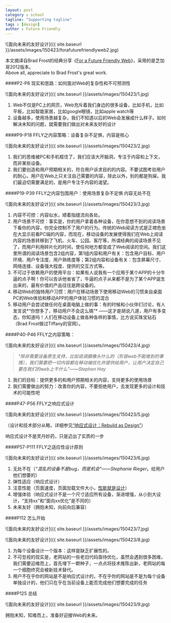```yaml
---
layout: post
category : school
tagline: "Supporting tagline"
tags : [design]
author : Future Friendly
---
```





![面向未来的友好设计]({{ site.baseurl }}/assets/images/150423/forafuturefriendlyweb2.jpg)

本文摘译自Brad Frost的经典分享《[For a Future Friendly Web](https://www.slideshare.net/bradfrostweb/for-a-futurefriendly-web-webvisions-chicago-2012?from_m_app=ios)》，采用的是芝加哥2012版本。  
Above all, appreciate to Brad Frost's great work.

####P2-P8 现实和思路：如何面对Web的复杂性和不可预测性

![面向未来的友好设计]({{ site.baseurl }}/assets/images/150423/1.jpg)

1. Web不仅是PC上的网页，Web充斥着我们身边的很多设备，比如手机，比如平板，比如智能家居，比如google眼镜，比如apple watch等  
2. 设备越多，使用场景越复杂，我们不知道以后的Web会发展成什么样子。如何解决未知的问题，就需要我们做出对未来友好的设计

####P9-P18 FFLY之内容策略：设备复杂不足惧，内容是核心

![面向未来的友好设计]({{ site.baseurl }}/assets/images/150423/2.jpg)

1. 我们的思维被PC和手机框住了，我们应该大开脑洞，专注于内容和上下文，而非某些设备。  
2. 我们要创造和用户预期相关的，符合用户诉求目的的内容。不要试图考验用户的耐心，用户在Web上只关注自己需要的内容，除此以外，别的都是狗屎。我们最迫切需要满足的，是用户专注于内容的渴望。

####P19-P39 FFLY之内容包围用户：使用场景复杂不足惧 内容无处不在

![面向未来的友好设计]({{ site.baseurl }}/assets/images/150423/3.jpg)

1. 内容不可控：内容似水，顺着指缝流向各处。  
2. 用户场景不可控：事实是，你的用户拿着各种设备，在你意想不到的阅读场景下看你的内容，你完全控制不了用户的行为。传统的Web阅读方式是正襟危坐在大显示前看PC端的内容，而现在，移动设备的发展使得我们在Web上阅读内容的场景转移到了飞机、火车、公园、客厅等，所谓经典的阅读场景不见了，而用户利用碎片化的时间，使任何地方都变成了Web阅读的空间。我们这里所谓的阅读场景包含2组内容，第1组内容和用户有关：包含用户目标、用户环境、用户专注度、用户熟练度等；第2组内容和设备有关：包含屏幕尺寸、网络连接、设备强大程度、提供的交互方式等。  
3. 不可过于依赖用户的使用平台：如果有人说我有一个应用于某个APP的十分牛逼的点子啊！你可以告诉他省省了，牛逼的点子从来都不是为了某个APP诞生出来的，最有价值的产品往往是跨设备的。  
4. 移动Web的独特用户习惯：用户在移动场景下使用移动Web的习惯来自桌面PC的Web体验和移动APP的用户体验习惯的混合  
5. 移动用户会尝试做任何在桌面电脑上做的事：有的时候和小伙伴们讨论，有人发言说*“你想多了，移动用户不会这么搞”*  ——这才是胡说八道，用户有多变态，你知道吗！人们在移动设备上做各种各样的事情，比方说买珠宝钻石（Brad Frost做过Tiffany的官网）。

####P40-P46 FFLY之内容策略：

![面向未来的友好设计]({{ site.baseurl }}/assets/images/150423/4.jpg)

>*“除非需要设备原生支持，比如说调摄像头什么的（形容web不能做到的事情），我们需要把一切内容都在移动端优化并提供给用户，让用户决定自己要在我们的web上干什么”——Stephen Hay*

1. 我们的目标：提供更多的和用户预期相关的内容，支持更多的使用场景  
2. 我们需要做出的努力：改善你的内容，不要拒绝用户，去发现更多的设计和技术的可能性吧

####P47-P56 FFLY之响应式设计

![面向未来的友好设计]({{ site.baseurl }}/assets/images/150423/5.jpg)

（设计和技术部分从略，详细参见[“响应式设计：Rebuild as Design”](http://www.slideshare.net/bienfantaisie/webrebuild-as-design)）

响应式设计不是灵丹妙药，只是迈出了实质的一步

####P57-P111 FFLY之适应性设计原则

![面向未来的友好设计]({{ site.baseurl }}/assets/images/150423/6.jpg)

1. 无处不在（*“混乱的设备不是bug，而是机会”——Stephanie Rieger*。给用户他们想要的）  
2. 弹性适应（响应式设计）  
3. 注意性能（页面速度，页面加载文件大小，[性能就是设计](/design/2013/05/23/Brad-Frost-性能是设计的一部分)）  
4. 增强体验（响应式设计不是一个尺寸适应所有设备，渐进增强，从小到大设计，“支持xx”和“面向xx优化”是不同的）  
5. 未来友好（拥抱未知，向前向后兼容）

####P112 怎么开始

![面向未来的友好设计]({{ site.baseurl }}/assets/images/150423/7.jpg)

![面向未来的友好设计]({{ site.baseurl }}/assets/images/150423/8.jpg)

1. 为每个设备设计一个版本：这样是缺乏扩展性的。  
2. 不可忽视的现实是，老网站的一些老旧代码亟待优化，虽然会遇到很多困难，我们需要迎难而上，首先埋下一颗种子，一点点将技术推陈出新，老网站的每一个细胞终究会被新技术替代。  
3. 用户不在乎你的网站是不是响应式设计的，不在乎你的网站是不是为每个设备单独设计的，他们只在乎在当前设备上能否完成他们想要完成的任务

####P125 总结

![面向未来的友好设计]({{ site.baseurl }}/assets/images/150423/9.jpg)

拥抱未知，知难而上，准备好迎接Web的未来。